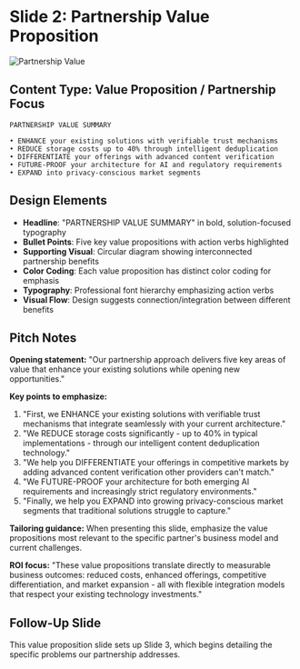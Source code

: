 # Slide 2: Partnership Value Proposition

![Partnership Value](../images/slide2.png)

## Content Type: Value Proposition / Partnership Focus

```
PARTNERSHIP VALUE SUMMARY

• ENHANCE your existing solutions with verifiable trust mechanisms
• REDUCE storage costs up to 40% through intelligent deduplication
• DIFFERENTIATE your offerings with advanced content verification
• FUTURE-PROOF your architecture for AI and regulatory requirements
• EXPAND into privacy-conscious market segments
```

## Design Elements

- **Headline**: "PARTNERSHIP VALUE SUMMARY" in bold, solution-focused typography
- **Bullet Points**: Five key value propositions with action verbs highlighted
- **Supporting Visual**: Circular diagram showing interconnected partnership benefits
- **Color Coding**: Each value proposition has distinct color coding for emphasis
- **Typography**: Professional font hierarchy emphasizing action verbs
- **Visual Flow**: Design suggests connection/integration between different benefits

## Pitch Notes

**Opening statement:**
"Our partnership approach delivers five key areas of value that enhance your existing solutions while opening new opportunities."

**Key points to emphasize:**
1. "First, we ENHANCE your existing solutions with verifiable trust mechanisms that integrate seamlessly with your current architecture."
2. "We REDUCE storage costs significantly - up to 40% in typical implementations - through our intelligent content deduplication technology."
3. "We help you DIFFERENTIATE your offerings in competitive markets by adding advanced content verification other providers can't match."
4. "We FUTURE-PROOF your architecture for both emerging AI requirements and increasingly strict regulatory environments."
5. "Finally, we help you EXPAND into growing privacy-conscious market segments that traditional solutions struggle to capture."

**Tailoring guidance:**
When presenting this slide, emphasize the value propositions most relevant to the specific partner's business model and current challenges.

**ROI focus:**
"These value propositions translate directly to measurable business outcomes: reduced costs, enhanced offerings, competitive differentiation, and market expansion - all with flexible integration models that respect your existing technology investments."

## Follow-Up Slide

This value proposition slide sets up Slide 3, which begins detailing the specific problems our partnership addresses.